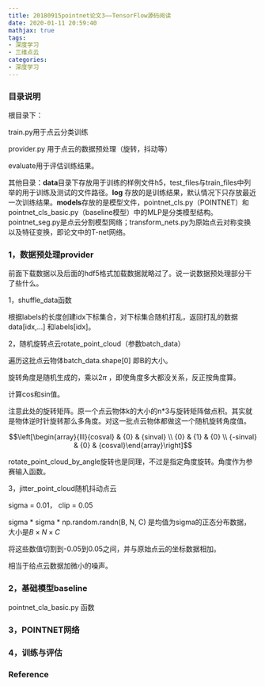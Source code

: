 ```yaml
---
title: 20180915pointnet论文3——TensorFlow源码阅读
date: 2020-01-11 20:59:40
mathjax: true
tags:
- 深度学习
- 三维点云
categories:
- 深度学习
---
```


### 目录说明

根目录下：

train.py用于点云分类训练

provider.py 用于点云的数据预处理（旋转，抖动等）

evaluate用于评估训练结果。

其他目录：**data**目录下存放用于训练的样例文件h5，test_files与train_files中列举的用于训练及测试的文件路径。**log** 存放的是训练结果，默认情况下只存放最近一次训练结果。**models**存放的是模型文件，pointnet_cls.py（POINTNET）和pointnet_cls_basic.py（baseline模型）中的MLP是分类模型结构。pointnet_seg.py是点云分割模型网络；transform_nets.py为原始点云对称变换以及特征变换，即论文中的T-net网络。



### 1，数据预处理provider

前面下载数据以及后面的hdf5格式加载数据就略过了。说一说数据预处理部分干了些什么。

1，shuffle_data函数

根据labels的长度创建idx下标集合，对下标集合随机打乱，返回打乱的数据data[idx,...] 和labels[idx]。

2，随机旋转点云rotate_point_cloud（参数batch_data）

遍历这批点云物体batch_data.shape[0] 即B的大小。

旋转角度是随机生成的，乘以2$\pi$ ，即使角度多大都没关系，反正按角度算。

计算cos和sin值。

注意此处的旋转矩阵。原一个点云物体k的大小的n*3与旋转矩阵做点积。其实就是物体逆时针旋转那么多角度。对这一批点云物体都做这一个随机旋转角度值。

$$\left[\begin{array}{lll}{cosval} & {0} & {sinval} \\ {0} & {1} & {0} \\ {-sinval} & {0} & {cosval}\end{array}\right]$$



rotate_point_cloud_by_angle旋转也是同理，不过是指定角度旋转。角度作为参赛输入函数。

3，jitter_point_cloud随机抖动点云

sigma = 0.01， clip = 0.05

sigma * sigma * np.random.randn(B, N, C) 是均值为sigma的正态分布数据，大小是$B\times N \times C$

将这些数值切割到-0.05到0.05之间，并与原始点云的坐标数据相加。

相当于给点云数据加微小的噪声。



### 2，基础模型baseline

pointnet_cla_basic.py 函数





### 3，POINTNET网络



### 4，训练与评估



### Reference



